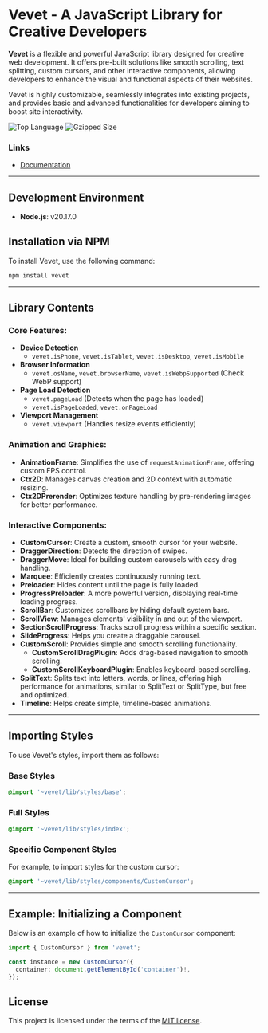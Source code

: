# Vevet - A JavaScript Library for Creative Developers

**Vevet** is a flexible and powerful JavaScript library designed for creative web development. It offers pre-built solutions like smooth scrolling, text splitting, custom cursors, and other interactive components, allowing developers to enhance the visual and functional aspects of their websites.

Vevet is highly customizable, seamlessly integrates into existing projects, and provides basic and advanced functionalities for developers aiming to boost site interactivity.

![Top Language](https://img.shields.io/github/languages/top/antonbobrov/vevet) ![Gzipped Size](https://img.shields.io/bundlephobia/minzip/vevet)

### Links
- [Documentation](https://antonbobrov.github.io/vevet/)

---

## Development Environment
- **Node.js**: v20.17.0

## Installation via NPM
To install Vevet, use the following command:

```bash
npm install vevet
```

---

## Library Contents

### Core Features:
- **Device Detection**
  - `vevet.isPhone`, `vevet.isTablet`, `vevet.isDesktop`, `vevet.isMobile`
- **Browser Information**
  - `vevet.osName`, `vevet.browserName`, `vevet.isWebpSupported` (Check WebP support)
- **Page Load Detection**
  - `vevet.pageLoad` (Detects when the page has loaded)
  - `vevet.isPageLoaded`, `vevet.onPageLoad`
- **Viewport Management**
  - `vevet.viewport` (Handles resize events efficiently)

### Animation and Graphics:
- **AnimationFrame**: Simplifies the use of `requestAnimationFrame`, offering custom FPS control.
- **Ctx2D**: Manages canvas creation and 2D context with automatic resizing.
- **Ctx2DPrerender**: Optimizes texture handling by pre-rendering images for better performance.

### Interactive Components:
- **CustomCursor**: Create a custom, smooth cursor for your website.
- **DraggerDirection**: Detects the direction of swipes.
- **DraggerMove**: Ideal for building custom carousels with easy drag handling.
- **Marquee**: Efficiently creates continuously running text.
- **Preloader**: Hides content until the page is fully loaded.
- **ProgressPreloader**: A more powerful version, displaying real-time loading progress.
- **ScrollBar**: Customizes scrollbars by hiding default system bars.
- **ScrollView**: Manages elements' visibility in and out of the viewport.
- **SectionScrollProgress**: Tracks scroll progress within a specific section.
- **SlideProgress**: Helps you create a draggable carousel.
- **CustomScroll**: Provides simple and smooth scrolling functionality.
  - **CustomScrollDragPlugin**: Adds drag-based navigation to smooth scrolling.
  - **CustomScrollKeyboardPlugin**: Enables keyboard-based scrolling.
- **SplitText**: Splits text into letters, words, or lines, offering high performance for animations, similar to SplitText or SplitType, but free and optimized.
- **Timeline**: Helps create simple, timeline-based animations.

---

## Importing Styles

To use Vevet's styles, import them as follows:

### Base Styles
```scss
@import '~vevet/lib/styles/base';
```

### Full Styles
```scss
@import '~vevet/lib/styles/index';
```

### Specific Component Styles
For example, to import styles for the custom cursor:
```scss
@import '~vevet/lib/styles/components/CustomCursor';
```

---

## Example: Initializing a Component

Below is an example of how to initialize the `CustomCursor` component:

```typescript
import { CustomCursor } from 'vevet';

const instance = new CustomCursor({
  container: document.getElementById('container')!,
});
```

## License

This project is licensed under the terms of the
[MIT license](https://github.com/antonbobrov/vevet/blob/master/LICENSE).

